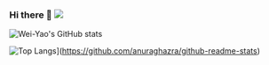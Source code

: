 ### Hi there 👋 ![](https://komarev.com/ghpvc/?username=wywyWang&color=green)

![Wei-Yao's GitHub stats](https://github-readme-stats.vercel.app/api?username=wywyWang&show_icons=true&count_private=true&theme=vision-friendly-dark)

![Top Langs](https://github-readme-stats.vercel.app/api/top-langs/?username=wywyWang&layout=compact)](https://github.com/anuraghazra/github-readme-stats)

<!--
**wywyWang/wywyWang** is a ✨ _special_ ✨ repository because its `README.md` (this file) appears on your GitHub profile.

Here are some ideas to get you started:

- 🔭 I’m currently working on ...
- 🌱 I’m currently learning ...
- 👯 I’m looking to collaborate on ...
- 🤔 I’m looking for help with ...
- 💬 Ask me about ...
- 📫 How to reach me: ...
- 😄 Pronouns: ...
- ⚡ Fun fact: ...
-->
